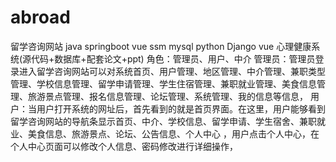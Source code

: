 # abroad
留学咨询网站  java springboot vue ssm mysql python Django vue 心理健康系统(源代码+数据库+配套论文+ppt) 角色：管理员、用户、中介     管理员：管理员登录进入留学咨询网站可以对系统首页、用户管理、地区管理、中介管理、兼职类型管理、学校信息管理、留学申请管理、学生住宿管理、兼职就业管理、美食信息管理、旅游景点管理、报名信息管理、论坛管理、系统管理、我的信息等信息，  用户：当用户打开系统的网址后，首先看到的就是首页界面。在这里，用户能够看到留学咨询网站的导航条显示首页、中介、学校信息、留学申请、学生宿舍、兼职就业、美食信息、旅游景点、论坛、公告信息、个人中心 ，用户点击个人中心，在个人中心页面可以修改个人信息、密码修改进行详细操作，
